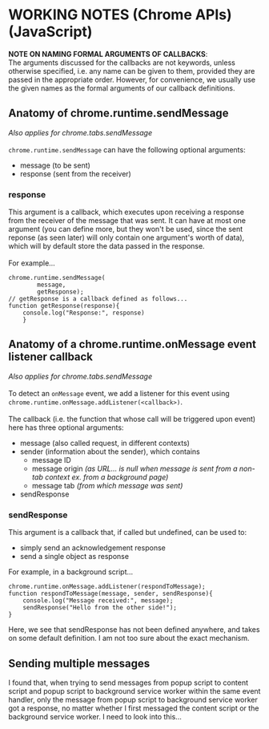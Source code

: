 # WORKING NOTES (Chrome APIs) (JavaScript)
**NOTE ON NAMING FORMAL ARGUMENTS OF CALLBACKS**:<br>
The arguments discussed for the callbacks are not keywords, unless otherwise specified, i.e. any name can be given to them, provided they are passed in the appropriate order. However, for convenience, we usually use the given names as the formal arguments of our callback definitions.

## Anatomy of chrome.runtime.sendMessage
_Also applies for chrome.tabs.sendMessage_ <br><br>
`chrome.runtime.sendMessage` can have the following optional arguments:

- message (to be sent)
- response (sent from the receiver)

### response
This argument is a callback, which executes upon receiving a response from the receiver of the message that was sent. It can have at most one argument (you can define more, but they won't be used, since the sent reponse (as seen later) will only contain one argument's worth of data), which will by default store the data passed in the response.
<br><br>
For example...

```
chrome.runtime.sendMessage(
        message,
        getResponse);
// getResponse is a callback defined as follows...
function getResponse(response){
    console.log("Response:", response)
    }
```

## Anatomy of a chrome.runtime.onMessage event listener callback
_Also applies for chrome.tabs.sendMessage_<br><br>
To detect an `onMessage` event, we add a listener for this event using `chrome.runtime.onMessage.addListener(<callback>)`.
<br><br>
The callback (i.e. the function that whose call will be triggered upon event) here has three optional arguments:

- message (also called request, in different contexts)
- sender (information about the sender), which contains
	- message ID
	- message origin _(as URL... is null when message is sent from a non-tab context ex. from a background page)_
	- message tab _(from which message was sent)_
- sendResponse

### sendResponse
This argument is a callback that, if called but undefined, can be used to:

- simply send an acknowledgement response
- send a single object as response

For example, in a background script...

```
chrome.runtime.onMessage.addListener(respondToMessage);
function respondToMessage(message, sender, sendResponse){
    console.log("Message received:", message);
    sendResponse("Hello from the other side!");
}
```

Here, we see that sendResponse has not been defined anywhere, and takes on some default definition. I am not too sure about the exact mechanism.

## Sending multiple messages
I found that, when trying to send messages from popup script to content script and popup script to background service worker within the same event handler, only the message from popup script to background service worker got a response, no matter whether I first messaged the content script or the background service worker. I need to look into this...
